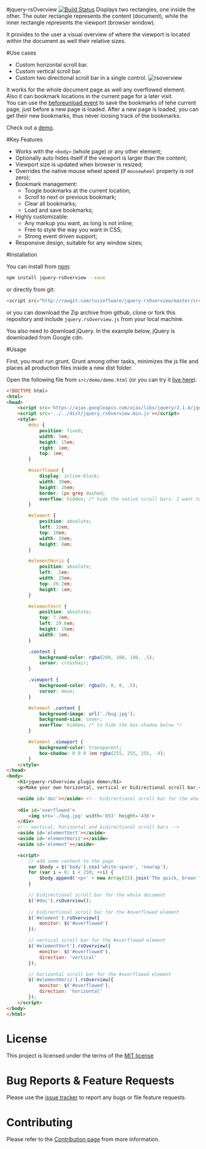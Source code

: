 #jquery-rsOverview [![Build Status](https://travis-ci.org/ruisoftware/jquery-rsOverview.svg?branch=master)](https://travis-ci.org/ruisoftware/jquery-rsOverview)
Displays two rectangles, one inside the other. The outer rectangle represents the content (document), while the inner rectangle represents the viewport (browser window).  

It provides to the user a visual overview of where the viewport is located within the document as well their relative sizes.  

#Use cases
- Custom horizontal scroll bar.
- Custom vertical scroll bar.
- Custom two directional scroll bar in a single control.
![rsoverview](https://cloud.githubusercontent.com/assets/428736/20385043/ebf1049a-acc6-11e6-98cc-ed2bfea53718.png)

It works for the whole document page as well any overflowed element.  
Also it can bookmark locations in the current page for a later visit.  
You can use the [beforeunload event](https://developer.mozilla.org/en-US/docs/Web/Events/beforeunload) to save the bookmarks of tehe current page, just before a new page is loaded. After a new page is loaded, you can get their new bookmarks, thus never loosing track of the bookmarks.

Check out a [demo](http://codepen.io/ruisoftware/pen/LbbGme "on CodePen").

#Key Features
 - Works with the <code>&lt;body&gt;</code> (whole page) or any other element;
 - Optionally auto hides itself if the viewport is larger than the content;
 - Viewport size is updated when browser is resized;
 - Overrides the native mouse wheel speed (if `mousewheel` property is not zero); 
 - Bookmark management:
     - Toogle bookmarks at the current location;
     - Scroll to next or previous bookmark;
     - Clear all bookmarks;
     - Load and save bookmarks;
 - Highly customizable:
     - Any markup you want, as long is not inline;
     - Free to style the way you want in CSS;
     - Strong event driven support;
 - Responsive design, suitable for any window sizes;
 
#Installation

You can install from [npm](https://www.npmjs.com/):
````bash
npm install jquery-rsOverview --save
````
or directly from git:
````javascript
<script src="http://rawgit.com/ruisoftware/jquery-rsOverview/master/src/jquery.rsOverview.js"></script>
````
or you can download the Zip archive from github, clone or fork this repository and include `jquery.rsOverview.js` from your local machine.

You also need to download jQuery. In the example below, jQuery is downloaded from Google cdn.

#Usage

First, you must run grunt. Grunt among other tasks, minimizes the js file and places all production files inside a new dist folder.

Open the following file from `src/demo/demo.html` (or you can try it [live here](http://codepen.io/ruisoftware/pen/LbbGme "on CodePen")).

````html
<!DOCTYPE html>
<html>
<head>
    <script src='https://ajax.googleapis.com/ajax/libs/jquery/2.1.4/jquery.min.js'></script>
    <script src='../../dist/jquery.rsOverview.min.js'></script>
    <style>
        #doc {
            position: fixed;
            width: 5em;
            height: 15em;
            right: 1em;
            top: 1em;
        }

        #overflowed {
            display: inline-block;
            width: 30em;
            height: 20em;
            border: 1px grey dashed;
            overflow: hidden; /* hide the native scroll bars. I want to use custom ones instead */
        }

        #element {
            position: absolute;
            left: 32em;
            top: 10em;
            width: 10em;
            height: 8em;
        }

        #elementHoriz {
            position: absolute;
            left: .5em;
            width: 29em;
            top: 26.2em;
            height: 1em;
        }

        #elementVert {
            position: absolute;
            top: 7.2em;
            left: 29.6em;
            height: 19em;
            width: 1em;  
        }

        .content {
            background-color: rgba(200, 100, 100, .5);
            cursor: crosshair;
        }

        .viewport {
            background-color: rgba(0, 0, 0, .5);
            cursor: move;
        }

        #element .content {
            background-image: url('./bug.jpg');
            background-size: cover;
            overflow: hidden; /* to hide the box-shadow below */
        }

        #element .viewport {
            background-color: transparent;
            box-shadow: 0 0 0 3em rgba(255, 255, 255, .4);
        }
    </style>
</head>
<body>
    <h1>jquery-rsOverview plugin demo</h1>
    <p>Make your own horizontal, vertical or bidirectional scroll bar.</p>

    <aside id='doc'></aside> <!-- bidirectional scroll bar for the whole document -->
 
    <div id='overflowed'>
        <img src='./bug.jpg' width='653' height='436'>
    </div>
    <!-- vertical, horizontal and bidirectional scroll bars -->
    <aside id='elementVert'></aside>
    <aside id='elementHoriz'></aside>
    <aside id='element'></aside>

    <script>
        // add some content to the page
        var $body = $('body').css('white-space', 'nowrap');
        for (var i = 0; i < 250; ++i) {
            $body.append('<p>' + new Array(15).join('The quick, brown fox jumps over a lazy dog. --' + i + '--') + '</p>');
        }

        // bidirectional scroll bar for the whole document
        $('#doc').rsOverview();
        
        // bidirectional scroll bar for the #overflowed element
        $('#element').rsOverview({
            monitor: $('#overflowed')
        });

        // vertical scroll bar for the #overflowed element
        $('#elementVert').rsOverview({
            monitor: $('#overflowed'),
            direction: 'vertical'
        });

        // horizontal scroll bar for the #overflowed element
        $('#elementHoriz').rsOverview({
            monitor: $('#overflowed'),
            direction: 'horizontal'
        });
    </script>
</body>
</html>
````
# License
This project is licensed under the terms of the [MIT license](https://opensource.org/licenses/mit-license.php)

# Bug Reports & Feature Requests
Please use the [issue tracker](https://github.com/ruisoftware/jquery-rsSlideIt/issues) to report any bugs or file feature requests.

# Contributing
Please refer to the [Contribution page](https://github.com/ruisoftware/jquery-rsSlideIt/blob/master/CONTRIBUTING.md) from more information.
